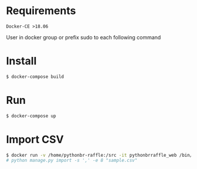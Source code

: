 # Requirements

`Docker-CE >18.06`

User in docker group or prefix sudo to each following command

# Install

```sh
$ docker-compose build
```

# Run

```sh
$ docker-compose up
```

# Import CSV

```sh
$ docker run -v /home/pythonbr-raffle:/src -it pythonbrraffle_web /bin/bash
# python manage.py import -s ',' -e 8 "sample.csv"
```


